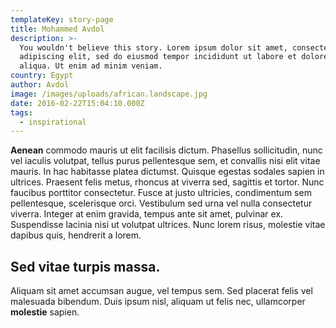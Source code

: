 ```yaml
---
templateKey: story-page
title: Mohammed Avdol
description: >-
  You wouldn't believe this story. Lorem ipsum dolor sit amet, consectetur
  adipiscing elit, sed do eiusmod tempor incididunt ut labore et dolore magna
  aliqua. Ut enim ad minim veniam.
country: Egypt
author: Avdol
image: /images/uploads/african.landscape.jpg
date: 2016-02-22T15:04:10.000Z
tags:
  - inspirational
---
```

**Aenean** commodo mauris ut elit facilisis dictum. Phasellus sollicitudin, nunc vel iaculis volutpat, tellus purus pellentesque sem, et convallis nisi elit vitae mauris. In hac habitasse platea dictumst. Quisque egestas sodales sapien in ultrices. Praesent felis metus, rhoncus at viverra sed, sagittis et tortor. Nunc faucibus porttitor consectetur. Fusce at justo ultricies, condimentum sem pellentesque, scelerisque orci. Vestibulum sed urna vel nulla consectetur viverra. Integer at enim gravida, tempus ante sit amet, pulvinar ex. Suspendisse lacinia nisi ut volutpat ultrices. Nunc lorem risus, molestie vitae dapibus quis, hendrerit a lorem. 
## Sed vitae turpis massa. 

Aliquam sit amet accumsan augue, vel tempus sem. Sed placerat felis vel malesuada bibendum. Duis ipsum nisl, aliquam ut felis nec, ullamcorper **molestie** sapien.
